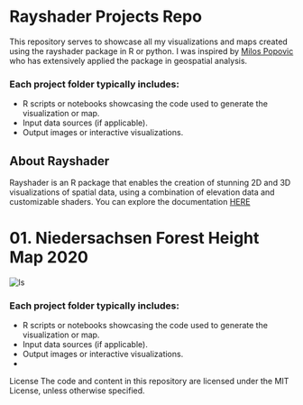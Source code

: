  # Rayshader Projects Repo 
This repository serves to showcase all my visualizations and maps created using the rayshader package in R or python. I was inspired by [Milos Popovic](https://github.com/milos-agathon) who has extensively applied the package in geospatial analysis. 
 ### Each project folder typically includes:

* R scripts or notebooks showcasing the code used to generate the visualization or map.
* Input data sources (if applicable).
* Output images or interactive visualizations.
## About Rayshader
Rayshader is an R package that enables the creation of stunning 2D and 3D visualizations of spatial data, using a combination of elevation data and customizable shaders. You can explore the documentation [HERE](https://www.rayshader.com/)

# 01. Niedersachsen Forest Height Map 2020
![ls](https://github.com/BoineeloMoyo/Rayshader_Projects/blob/main/lower_saxony/niedersachsen-forest-height-2020.png)

### Each project folder typically includes: 

* R scripts or notebooks showcasing the code used to generate the visualization or map.
* Input data sources (if applicable).
* Output images or interactive visualizations.
* 
License
The code and content in this repository are licensed under the MIT License, unless otherwise specified. 
